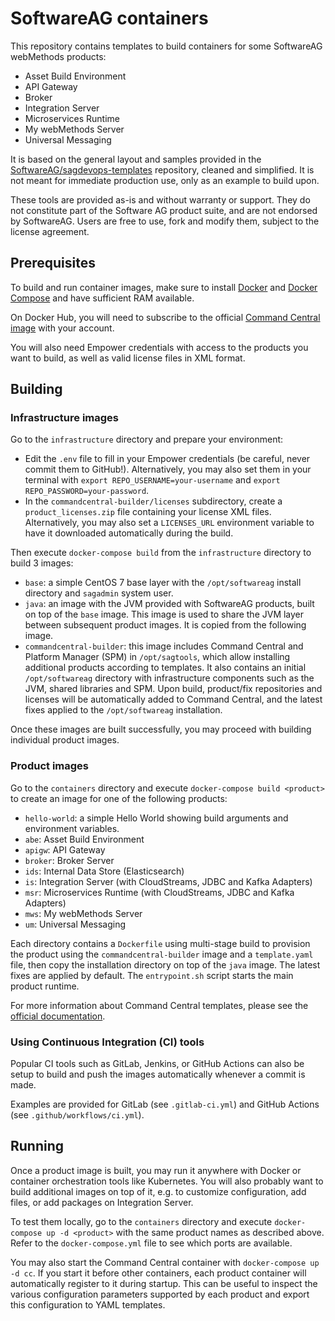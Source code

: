 # SoftwareAG containers

This repository contains templates to build containers for some SoftwareAG webMethods products:
- Asset Build Environment
- API Gateway
- Broker
- Integration Server
- Microservices Runtime
- My webMethods Server
- Universal Messaging

It is based on the general layout and samples provided in the [SoftwareAG/sagdevops-templates](https://github.com/SoftwareAG/sagdevops-template) repository, cleaned and simplified. It is not meant for immediate production use, only as an example to build upon.

These tools are provided as-is and without warranty or support. They do not constitute part of the Software AG product suite, and are not endorsed by SoftwareAG. Users are free to use, fork and modify them, subject to the license agreement.

## Prerequisites

To build and run container images, make sure to install [Docker](https://docs.docker.com/engine/install/) and [Docker Compose](https://docs.docker.com/compose/install/) and have sufficient RAM available.

On Docker Hub, you will need to subscribe to the official [Command Central image](https://hub.docker.com/_/softwareag-commandcentral) with your account.

You will also need Empower credentials with access to the products you want to build, as well as valid license files in XML format.

## Building

### Infrastructure images

Go to the `infrastructure` directory and prepare your environment:

- Edit the `.env` file to fill in your Empower credentials (be careful, never commit them to GitHub!). Alternatively, you may also set them in your terminal with `export REPO_USERNAME=your-username` and `export REPO_PASSWORD=your-password`.
- In the `commandcentral-builder/licenses` subdirectory, create a `product_licenses.zip` file containing your license XML files. Alternatively, you may also set a `LICENSES_URL` environment variable to have it downloaded automatically during the build.

Then execute `docker-compose build` from the `infrastructure` directory to build 3 images:

- `base`: a simple CentOS 7 base layer with the `/opt/softwareag` install directory and `sagadmin` system user.
- `java`: an image with the JVM provided with SoftwareAG products, built on top of the `base` image. This image is used to share the JVM layer between subsequent product images. It is copied from the following image.
- `commandcentral-builder`: this image includes Command Central and Platform Manager (SPM) in `/opt/sagtools`, which allow installing additional products according to templates. It also contains an initial `/opt/softwareag` directory with infrastructure components such as the JVM, shared libraries and SPM. Upon build, product/fix repositories and licenses will be automatically added to Command Central, and the latest fixes applied to the `/opt/softwareag` installation.

Once these images are built successfully, you may proceed with building individual product images.

### Product images

Go to the `containers` directory and execute `docker-compose build <product>` to create an image for one of the following products:

- `hello-world`: a simple Hello World showing build arguments and environment variables.
- `abe`: Asset Build Environment
- `apigw`: API Gateway
- `broker`: Broker Server
- `ids`: Internal Data Store (Elasticsearch)
- `is`: Integration Server (with CloudStreams, JDBC and Kafka Adapters)
- `msr`: Microservices Runtime (with CloudStreams, JDBC and Kafka Adapters)
- `mws`: My webMethods Server
- `um`: Universal Messaging

Each directory contains a `Dockerfile` using multi-stage build to provision the product using the `commandcentral-builder` image and a `template.yaml` file, then copy the installation directory on top of the `java` image. The latest fixes are applied by default. The `entrypoint.sh` script starts the main product runtime.

For more information about Command Central templates, please see the [official documentation](https://documentation.softwareag.com/webmethods/command_central/cce10-5/10-5_Command_Central_webhelp/index.html).

### Using Continuous Integration (CI) tools

Popular CI tools such as GitLab, Jenkins, or GitHub Actions can also be setup to build and push the images automatically whenever a commit is made.

Examples are provided for GitLab (see `.gitlab-ci.yml`) and GitHub Actions (see `.github/workflows/ci.yml`).

## Running

Once a product image is built, you may run it anywhere with Docker or container orchestration tools like Kubernetes. You will also probably want to build additional images on top of it, e.g. to customize configuration, add files, or add packages on Integration Server.

To test them locally, go to the `containers` directory and execute `docker-compose up -d <product>` with the same product names as described above. Refer to the `docker-compose.yml` file to see which ports are available.

You may also start the Command Central container with `docker-compose up -d cc`. If you start it before other containers, each product container will automatically register to it during startup. This can be useful to inspect the various configuration parameters supported by each product and export this configuration to YAML templates.
